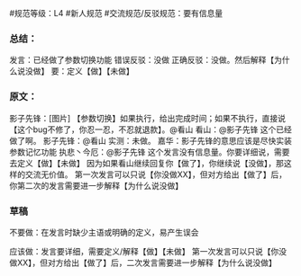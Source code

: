 #规范等级：L4 
#新人规范
#交流规范/反驳规范：要有信息量
### 总结：
发言：已经做了参数切换功能
错误反驳：没做
正确反驳：没做。然后解释【为什么说没做】
要：定义【做】【未做】
### 原文：
影子先锋：[图片] 【参数切换】如果执行，给出完成时间；如果不执行，直接说【这个bug不修了，你忍一忍，不忍就退款】。@看山
看山：@影子先锋 这个已经做了啊。
影子先锋：@看山 实测：未做。
嘉华：影子先锋的意思应该是尽快实装 参数记忆功能
执悲丶今厄：@影子先锋 这个发言没有信息量。你要详细说，需要去定义【做】【未做】
因为如果看山继续回复你【做了】，你继续说【没做】，那这样的交流无价值。
第一次发言可以只说【你没做XX】，但对方给出【做了】后，你第二次的发言需要进一步解释【为什么说没做】

### 草稿
不要做：在发言时缺少主语或明确的定义，易产生误会

应该做：发言要详细，需要定义/解释【做】【未做】
第一次发言可以只说【你没做XX】，但对方给出【做了】后，二次发言需要进一步解释【为什么说没做】